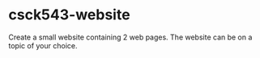 # csck543-website
Create a small website containing 2 web pages. The website can be on a topic of your choice. 
